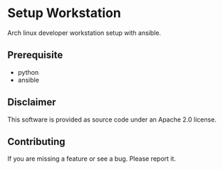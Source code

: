 # Setup Workstation
Arch linux developer workstation setup with ansible.

## Prerequisite
* python
* ansible

## Disclaimer
This software is provided as source code under an Apache 2.0 license.

## Contributing
If you are missing a feature or see a bug. Please report it.
